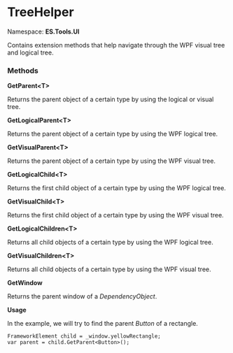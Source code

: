 # TreeHelper

Namespace: **ES.Tools.UI**

Contains extension methods that help navigate through the WPF visual tree and logical tree.

### Methods

**GetParent&lt;T&gt;**

Returns the parent object of a certain type by using the logical or visual tree.

**GetLogicalParent&lt;T&gt;**

Returns the parent object of a certain type by using the WPF logical tree.

**GetVisualParent&lt;T&gt;**

Returns the parent object of a certain type by using the WPF visual tree.

**GetLogicalChild&lt;T&gt;**

Returns the first child object of a certain type by using the WPF logical tree.

**GetVisualChild&lt;T&gt;**

Returns the first child object of a certain type by using the WPF visual tree.

**GetLogicalChildren&lt;T&gt;**

Returns all child objects of a certain type by using the WPF logical tree.

**GetVisualChildren&lt;T&gt;**

Returns all child objects of a certain type by using the WPF visual tree.

**GetWindow**

Returns the parent window of a *DependencyObject*.

**Usage**

In the example, we will try to find the parent *Button* of a rectangle.

```CSharp
FrameworkElement child = _window.yellowRectangle;
var parent = child.GetParent<Button>();
```
